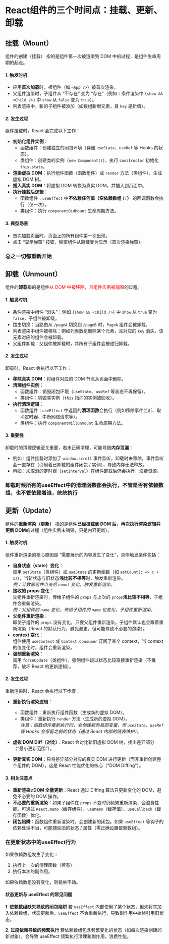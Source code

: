 # React组件的三个时间点：挂载、更新、卸载

## 挂载（Mount）

组件的创建（挂载） 指的是组件第一次被渲染到 DOM 中的过程，是组件生命周期的起点。

#### 1. 触发时机

- 应用**首次加载**时，根组件（如 `<App />`）被首次渲染。
- 父组件渲染时，子组件从 “不存在” 变为 “存在”（例如：条件渲染中 `{show && <Child />}` 中 `show` 从 `false` 变为 `true`）。
- 列表渲染中，新的子组件被添加（如数组新增元素，且 `key` 是新值）。

#### 2. 发生过程

组件挂载时，React 会完成以下工作：

- **初始化组件实例**：
    - 函数组件：创建独立的闭包环境（存储 `useState`、`useRef` 等 Hooks 的状态）。
    - 类组件：创建类的实例（`new Component()`），执行 `constructor` 初始化 `this.state`。
- **渲染虚拟 DOM**：执行组件函数（函数组件）或 `render` 方法（类组件），生成虚拟 DOM 树。
- **插入真实 DOM**：将虚拟 DOM 转换为真实 DOM，并插入到页面中。
- **执行挂载后逻辑**：
    - 函数组件：`useEffect` 中**不依赖任何值（空依赖数组 `[]`）** 的回调函数会执行（仅一次）。
    - 类组件：执行 `componentDidMount` 生命周期方法。

#### 3. 典型场景

- 首次加载页面时，页面上的所有组件第一次出现。
- 点击 “显示弹窗” 按钮，弹窗组件从隐藏变为显示（首次渲染弹窗）。

### 总之一切都重新开始

## 卸载（Unmount）

组件的**卸载**指的是组件<font color="red">从 DOM 中被移除，且组件实例被销毁</font>的过程。

#### 1. 触发时机

- 条件渲染中组件 “消失”：例如 `{show && <Child />}` 中 `show` 从 `true` 变为 `false`，子组件被卸载。
- 路由切换：当路由从 `/pageA` 切换到 `/pageB` 时，`PageA` 组件会被卸载。
- 列表渲染中组件被移除：例如列表数组删除某个元素，且对应的 `key` 消失，该元素对应的组件会被卸载。
- 父组件卸载：父组件被卸载时，其所有子组件会被递归卸载。

#### 2. 发生过程

卸载时，React 会执行以下工作：

- **移除真实 DOM**：将组件对应的 DOM 节点从页面中删除。
- **清理组件实例**：
    - 函数组件：销毁闭包环境（`useState`、`useRef` 等状态不再保留）。
    - 类组件：销毁类实例（`this` 指向的实例被回收）。
- **执行清理逻辑**：
    - 函数组件：`useEffect` 中返回的**清理函数**会执行（例如移除事件监听、取消定时器、中断网络请求等）。
    - 类组件：执行 `componentWillUnmount` 生命周期方法。

#### 3. 重要性

卸载时的清理逻辑至关重要，若未正确清理，可能导致**内存泄漏**：

- 例如：组件挂载时添加了 `window.scroll` 事件监听，卸载时未移除，事件监听会一直存在（引用着已卸载的组件闭包 / 实例），导致内存无法释放。
- 再如：未取消的定时器（`setInterval`）在组件卸载后仍会执行，浪费资源。
  
### 卸载时候所有的useEffect中的清理函数都会执行，不管是否有依赖数组，也不管依赖着谁，统统执行

## 更新（Update）

组件的**重新渲染（更新）** 指的是组件**已经挂载到 DOM 后，再次执行渲染逻辑并更新 DOM**的过程（组件实例未销毁，只是内容更新）。

#### 1. 触发时机

组件重新渲染的核心原因是 “需要展示的内容发生了变化”，具体触发条件包括：

- **自身状态（state）变化**：  
调用 `setState`（类组件）或 `useState` 的更新函数（如 `setCount(c => c + 1)`），当新状态与旧状态**浅比较不相等**时，触发重新渲染。  
*例：计数器组件点击后 `count` 变化，触发重新渲染。*
- **接收的 props 变化**：  
父组件重新渲染时，传给子组件的 `props` 与上次的 `props`**浅比较不相等**，子组件会重新渲染。  
*例：父组件的 `name` 变化，传给子组件的 `name` 也变化，子组件重新渲染。*
- **父组件重新渲染**：  
即使子组件的 `props` 没有变化，只要父组件重新渲染，子组件默认也会跟着重新渲染（React 的默认行为，避免漏更，但可能导致不必要的渲染）。
- **context 变化**：  
组件使用 `useContext` 或 `Context.Consumer` 订阅了某个 context，当 context 的值变化时，组件会重新渲染。
- **强制重新渲染**：  
调用 `forceUpdate`（类组件），强制组件跳过状态比较直接重新渲染（不推荐，破坏 React 的更新逻辑）。

#### 2. 发生过程

重新渲染时，React 会执行以下步骤：

- **重新执行渲染逻辑**：

    - 函数组件：重新执行组件函数（生成新的虚拟 DOM）。
    - 类组件：重新执行 `render` 方法（生成新的虚拟 DOM）。  
*注意：函数组件重新执行时，会创建新的局部变量，但 `useState`、`useRef` 等 Hooks 会保留之前的状态（通过 React 内部的链表维护）。*
- **虚拟 DOM Diff（对比）**：React 会对比新旧虚拟 DOM 树，找出差异部分（“最小更新范围”）。
- **更新真实 DOM**：只将差异部分对应的真实 DOM 进行更新（而非重新创建整个组件的 DOM），这是 React 性能优化的核心（“DOM Diffing”）。

#### 3. 相关注意点

- **重新渲染≠DOM 全量更新**：React 通过 Diffing 算法只更新变化的 DOM，避免不必要的 DOM 操作。
- **不必要的重新渲染**：如果子组件在 `props` 不变时仍频繁重新渲染，会浪费性能。可通过 `React.memo`（缓存组件）、`useMemo`（缓存值）、`useCallback`（缓存函数）优化。
- **闭包陷阱**：函数组件重新渲染时，会创建新的闭包。如果 `useEffect` 等钩子的依赖处理不当，可能捕获旧的状态 / 属性（需正确设置依赖数组）。

### 在更新状态中的useEffect行为

如果依赖数组发生了变化：

1. 执行上一次的清理函数（若有）
2. 执行本次的副作用。

如果依赖数组没有变化，则稳坐不动。

#### 状态更新与 useEffect 的常见问题

**1. 依赖数组缺失导致的闭包陷阱**
若 `useEffect` 内部使用了某个状态，但未将其加入依赖数组，状态更新后，`useEffect` 不会重新执行，导致副作用中始终引用旧状态。

**2. 过度依赖导致的频繁执行**
若依赖数组包含频繁变化的状态（如每次渲染创建的新对象），会导致 useEffect 频繁执行清理和副作用，浪费性能。
